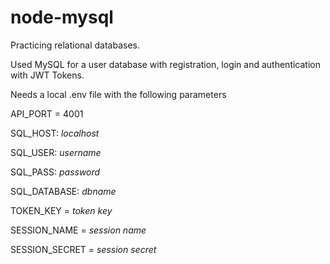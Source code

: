 # node-mysql
Practicing relational databases.

Used MySQL for a user database with registration, login and authentication with JWT Tokens.

Needs a local .env file with the following parameters

API_PORT = 4001

SQL_HOST: *localhost*

SQL_USER: *username*

SQL_PASS: *password*

SQL_DATABASE: *dbname*

TOKEN_KEY = *token key*

SESSION_NAME = *session name*

SESSION_SECRET = *session secret*
